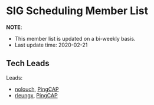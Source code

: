 # SIG Scheduling Member List

**NOTE**:

* This member list is updated on a bi-weekly basis.
* Last update time: 2020-02-21

## Tech Leads

Leads:
* [nolouch](https://github.com/nolouch), [PingCAP](https://pingcap.com/en/)
* [rleungx](https://github.com/rleungx), [PingCAP](https://pingcap.com/en/)

